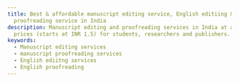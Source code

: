 ```yaml
---
title: Best & affordable manuscript editing service, English editiing &
  proofreading service in India
description: Manuscript editing and proofreading services in India at affordable
  prices (starts at INR 1.5) for students, researchers and publishers.
keywords:
  - Manuscript editing services
  - manuscript proofreading services
  - English ediitng services
  - English proofreading
---
```

